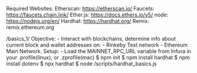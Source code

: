 Required Websites:
Etherscan: https://etherscan.io/
Faucets: https://faucets.chain.link/
Ether.js: https://docs.ethers.io/v5/
node: https://nodejs.org/en/
Hardhat: https://hardhat.org/
Remix: remix.ethereum.org


/basics_1/
    Objective: 
        - Interact with blockchains, determine info about current block and wallet addresses on:
            - Rinkeby Test network
            - Ethereum Main Network.
    Setup:
        - Load the MAINNET_RPC_URL variable from Infura in your .profile(linux), or .zprofile(mac)
        $ npm init
        $ npm install hardhat
        $ npm install dotenv
        $ npx hardhat
        $ node /scripts/hardhat_basics.js


